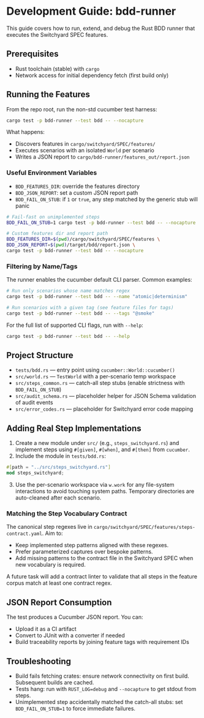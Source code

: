 # Development Guide: bdd-runner

This guide covers how to run, extend, and debug the Rust BDD runner that executes the Switchyard SPEC features.

## Prerequisites

- Rust toolchain (stable) with `cargo`
- Network access for initial dependency fetch (first build only)

## Running the Features

From the repo root, run the non-std cucumber test harness:

```bash
cargo test -p bdd-runner --test bdd -- --nocapture
```

What happens:

- Discovers features in `cargo/switchyard/SPEC/features/`
- Executes scenarios with an isolated `World` per scenario
- Writes a JSON report to `cargo/bdd-runner/features_out/report.json`

### Useful Environment Variables

- `BDD_FEATURES_DIR`: override the features directory
- `BDD_JSON_REPORT`: set a custom JSON report path
- `BDD_FAIL_ON_STUB`: if `1` or `true`, any step matched by the generic stub will panic

```bash
# Fail-fast on unimplemented steps
BDD_FAIL_ON_STUB=1 cargo test -p bdd-runner --test bdd -- --nocapture

# Custom features dir and report path
BDD_FEATURES_DIR=$(pwd)/cargo/switchyard/SPEC/features \
BDD_JSON_REPORT=$(pwd)/target/bdd/report.json \
cargo test -p bdd-runner --test bdd -- --nocapture
```

### Filtering by Name/Tags

The runner enables the cucumber default CLI parser. Common examples:

```bash
# Run only scenarios whose name matches regex
cargo test -p bdd-runner --test bdd -- --name "atomic|determinism"

# Run scenarios with a given tag (see feature files for tags)
cargo test -p bdd-runner --test bdd -- --tags "@smoke"
```

For the full list of supported CLI flags, run with `--help`:

```bash
cargo test -p bdd-runner --test bdd -- --help
```

## Project Structure

- `tests/bdd.rs` — entry point using `cucumber::World::cucumber()`
- `src/world.rs` — `TestWorld` with a per-scenario temp workspace
- `src/steps_common.rs` — catch-all step stubs (enable strictness with `BDD_FAIL_ON_STUB`)
- `src/audit_schema.rs` — placeholder helper for JSON Schema validation of audit events
- `src/error_codes.rs` — placeholder for Switchyard error code mapping

## Adding Real Step Implementations

1. Create a new module under `src/` (e.g., `steps_switchyard.rs`) and implement steps using `#[given]`, `#[when]`, and `#[then]` from `cucumber`.
2. Include the module in `tests/bdd.rs`:

```rust
#[path = "../src/steps_switchyard.rs"]
mod steps_switchyard;
```

3. Use the per-scenario workspace via `w.work` for any file-system interactions to avoid touching system paths. Temporary directories are auto-cleaned after each scenario.

### Matching the Step Vocabulary Contract

The canonical step regexes live in `cargo/switchyard/SPEC/features/steps-contract.yaml`. Aim to:

- Keep implemented step patterns aligned with these regexes.
- Prefer parameterized captures over bespoke patterns.
- Add missing patterns to the contract file in the Switchyard SPEC when new vocabulary is required.

A future task will add a contract linter to validate that all steps in the feature corpus match at least one contract regex.

## JSON Report Consumption

The test produces a Cucumber JSON report. You can:

- Upload it as a CI artifact
- Convert to JUnit with a converter if needed
- Build traceability reports by joining feature tags with requirement IDs

## Troubleshooting

- Build fails fetching crates: ensure network connectivity on first build. Subsequent builds are cached.
- Tests hang: run with `RUST_LOG=debug` and `--nocapture` to get stdout from steps.
- Unimplemented step accidentally matched the catch-all stubs: set `BDD_FAIL_ON_STUB=1` to force immediate failures.
